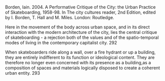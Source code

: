 ﻿Borden, Iain. 2004. A Performative Critique of the City: the Urban Practice of Skateboarding, 1958-98. In The city cultures reader, 2nd Edition, edited by I. Borden, T. Hall and M. Miles. London: Routledge.

Here in the movement of the body across urban space, and in its direct interaction with the modern architecture of the city, lies the central critique of skateboarding - a rejection both of the values and of the spatio-temporal modes of living in the contemporary capitalist city. 292

When skateboarders ride along a wall, over a fire hydrant or up a building, they are entirely indifferent to its function or ideological content. They are therefore no longer even concerned with its presence as a building,as a composition of spaces and materials logically disposed to create a coherent urban entity. 293
